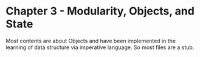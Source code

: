 # Chapter 3 - Modularity, Objects, and State
Most contents are about Objects and have been implemented in the learning of data structure via imperative language. So most files are a stub.